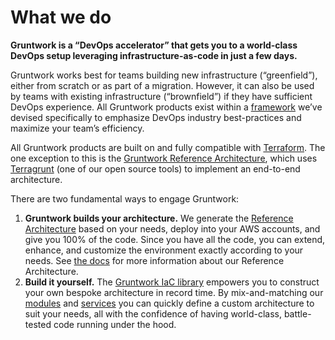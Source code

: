 # What we do

**Gruntwork is a “DevOps accelerator” that gets you to a world-class DevOps setup leveraging infrastructure-as-code in just a few days.**

Gruntwork works best for teams building new infrastructure (“greenfield”), either from scratch or as part of a migration. However, it can also be used by teams with existing infrastructure (“brownfield”) if they have sufficient DevOps experience. All Gruntwork products exist within a [framework](/guides/production-framework) we’ve devised specifically to emphasize DevOps industry best-practices and maximize your team’s efficiency.

All Gruntwork products are built on and fully compatible with [Terraform](https://terraform.io). The one exception to this is the [Gruntwork Reference Architecture](/refarch/whats-this/what-is-a-reference-architecture), which uses [Terragrunt](https://terragrunt.gruntwork.io/) (one of our open source tools) to implement an end-to-end architecture.

There are two fundamental ways to engage Gruntwork:

1. **Gruntwork builds your architecture.** We generate the [Reference Architecture](/refarch/whats-this/what-is-a-reference-architecture) based on your needs, deploy into your AWS accounts, and give you 100% of the code. Since you have all the code, you can extend, enhance, and customize the environment exactly according to your needs. See [the docs](/refarch/whats-this/what-is-a-reference-architecture) for more information about our Reference Architecture.
2. **Build it yourself.** The [Gruntwork IaC library](/iac/overview/) empowers you to construct your own bespoke architecture in record time. By mix-and-matching our [modules](/iac/overview/modules) and [services](/iac/overview/services) you can quickly define a custom architecture to suit your needs, all with the confidence of having world-class, battle-tested code running under the hood.


<!-- ##DOCS-SOURCER-START
{
  "sourcePlugin": "local-copier",
  "hash": "c71bd9c2ec1427d0e49d539270c9070c"
}
##DOCS-SOURCER-END -->
